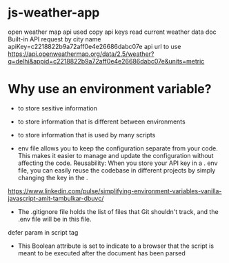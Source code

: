 # js-weather-app

open weather map api used
copy api keys
read current weather data doc
Built-in API request by city name
apiKey=c2218822b9a72aff0e4e26686dabc07e
api url to use
https://api.openweathermap.org/data/2.5/weather?q=delhi&appid=c2218822b9a72aff0e4e26686dabc07e&units=metric



# Why use an environment variable?

- to store sesitive information
- to store information that is different between environments
- to store information that is used by many scripts

- env file allows you to keep the configuration separate from your code. This makes it easier to manage and update the configuration without affecting the code. Reusability: When you store your API key in a . env file, you can easily reuse the codebase in different projects by simply changing the key in the .

https://www.linkedin.com/pulse/simplifying-environment-variables-vanilla-javascript-amit-tambulkar-dbuvc/


- The .gitignore file holds the list of files that Git shouldn't track, and the .env file will be in this file.

defer param in script tag
- This Boolean attribute is set to indicate to a browser that the script is meant to be executed after the document has been parsed